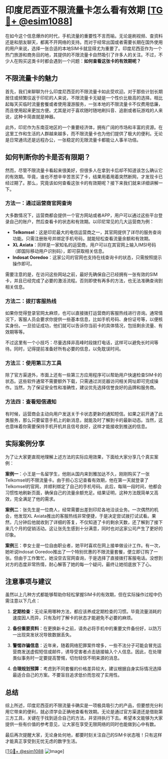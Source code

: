 # 印度尼西亚不限流量卡怎么看有效期 [[TG💪+ @esim1088](https://t.me/s/esim1088)]

在如今这个信息爆炸的时代，手机流量的重要性不言而喻。无论是刷视频、查资料还是和朋友聊天，都离不开网络的支持。而对于经常出国或者需要长期在国外使用的用户来说，选择一张合适的本地SIM卡就显得尤为重要了。印度尼西亚作为一个热门旅游和商务目的地，其提供的不限流量卡自然吸引了许多人的关注。不过，不少人在购买这类卡时都会遇到一个问题：**如何查看这张卡的有效期呢？**

## 不限流量卡的魅力

首先，我们来聊聊为什么印度尼西亚的不限流量卡如此受欢迎。对于那些计划长期居住或频繁往返于印尼的人来说，不限流量卡无疑是一个性价比极高的选择。相比起每天买临时流量套餐或者使用漫游服务，一张本地的不限流量卡不仅费用低廉，而且使用起来更加方便。尤其是对于喜欢随时随地刷抖音、追剧或者玩游戏的人来说，这种卡简直就是神器。

此外，印尼作为东南亚地区的一个重要经济体，拥有广阔的市场和丰富的资源。在这里工作和生活的人群越来越多，而不限流量卡也为他们提供了极大的便利。无论是日常通讯还是远程办公，一张稳定的无限流量卡都能让人事半功倍。

## 如何判断你的卡是否有限期？

然而，尽管不限流量卡看起来很美好，但很多人在拿到卡后却不知道该怎么确认它的有效期。毕竟，谁也不想辛辛苦苦买了卡，结果用着用着突然断网，才发现卡已经过期了。那么，究竟该如何查看这张卡的有效期呢？接下来我们就来详细讲解一下。

### 方法一：通过运营商官网查询

大多数情况下，运营商都会提供一个官方网站或者APP，用户可以通过这些平台登录自己的账户，然后查看卡的状态和有效期。以印尼常见的几大运营商为例：

- **Telkomsel**：这是印尼最大的电信运营商之一，其官网提供了详尽的服务查询功能。只需注册账号并绑定手机号码，就能轻松查看流量余额和有效期。
- **XL Axiata**：同样是一家知名的运营商，用户可以在其官网上输入IMSI号码（即国际移动用户识别码），即可获取相关信息。
- **Indosat Ooredoo**：这家公司的官网也支持在线查询卡的状态，只需按照提示操作即可。

需要注意的是，在访问这些网站之前，最好先确保自己已经拥有一张有效的SIM卡，并且已经完成了必要的激活流程。否则即使有再多的方法，也无法准确查询到相关信息。

### 方法二：拨打客服热线

如果你觉得登录官网太麻烦，也可以直接拨打运营商的客服热线进行咨询。通常情况下，客服人员会要求你提供一些基本信息，比如手机号码、身份证号等，以便核实身份。一旦验证成功，他们就可以告诉你当前卡的具体情况，包括剩余流量、有效期等等。

不过这里有一个小技巧：尽量选择非高峰时段拨打电话，这样可以避免长时间等待。同时，记得提前准备好所有必要的信息，以免耽误时间。

### 方法三：使用第三方工具

除了官方渠道外，市面上还有一些第三方应用程序可以帮助用户快速检查SIM卡的状态。这些软件通常不需要额外下载，只需通过浏览器访问相关网址即可完成操作。当然，为了保证安全性和准确性，建议优先选择信誉良好的品牌和服务商。

### 方法四：查看短信通知

有时候，运营商会主动向用户发送关于卡状态更新的通知短信。如果之前开通了此类服务，那么只要留意手机上的新消息，就能及时了解到卡的最新动态。当然，这也意味着你需要保持手机开机并且信号良好，这样才能接收到推送的信息。

## 实际案例分享

为了让大家更直观地理解上述方法的实际应用效果，下面给大家分享几个真实案例：

**案例一**：小王是一名留学生，他刚从国内来到雅加达不久，刚刚购买了一张Telkomsel的不限流量卡。由于担心忘记查看有效期，他在第一天就登录了Telkomsel的官网，并顺利绑定了自己的手机号码。此后，每隔一段时间，他都会习惯性地刷新页面，确保自己的流量余额充足。结果证明，这种方法既简单又高效，完全满足了他的需求。

**案例二**：张先生是一位商人，经常需要出差到印尼各地洽谈业务。一次偶然的机会，他发现XL Axiata推出的客服热线非常便捷，于是决定尝试拨打试试看。果然，几分钟后他就收到了详细的答复，不仅知道了卡的剩余天数，还了解到了接下来几个月的促销活动。这让张先生感到十分满意，同时也对这家公司产生了更好的印象。

**案例三**：李女士是一位自由职业者，她平时喜欢在网上接单做设计工作。有一次，她听说Indosat Ooredoo推出了一个特别优惠的不限流量套餐，便立即订购了一张。但由于工作繁忙，她没空去官网查询，于是选择了直接拨打客服电话。没想到对方的态度非常热情，耐心解答了她的每一个疑问，最终让她彻底放下了心。

## 注意事项与建议

虽然以上几种方式都能够帮助你轻松掌握SIM卡的有效期，但在实际操作过程中仍需注意以下几点：

1. **定期检查**：无论采用哪种方法，都应该养成定期检查的习惯。毕竟流量消耗的速度因人而异，只有及时了解卡的状态才能避免不必要的麻烦。
   
2. **备份重要资料**：在更换新卡之前，请务必将手机中的重要文件备份好，以防万一出现突发状况导致数据丢失。

3. **警惕诈骗信息**：近年来，随着网络犯罪案件增多，一些不法分子可能会冒充运营商发送虚假短信或邮件，诱导受害者点击链接输入个人信息。因此，在处理类似事务时一定要提高警惕，切勿轻信不明来源的消息。

4. **合理规划预算**：考虑到不同套餐的价格差异较大，建议根据自身实际情况选择最适合自己的方案。不要盲目追求低价而忽视了实用性。

## 总结

综上所述，印度尼西亚的不限流量卡确实是一项极具吸引力的产品，但要想充分利用它带来的便利，就必须学会正确地查看有效期。无论是通过官方渠道还是借助第三方工具，关键在于找到适合自己的方法，并坚持执行下去。希望本文能够为大家提供一些有价值的参考意见，让大家在享受无限网络的同时也能做到心中有数。

最后再次提醒大家，无论身处何地，都要时刻关注自己的SIM卡状态哦！只有这样才能真正享受到无忧无虑的数字生活。

[[TG💪+ @esim1088](https://t.me/s/esim1088) ![Image](https://i.postimg.cc/4NQfJmqS/Snipaste-2025-05-13-00-14-12.png)]
